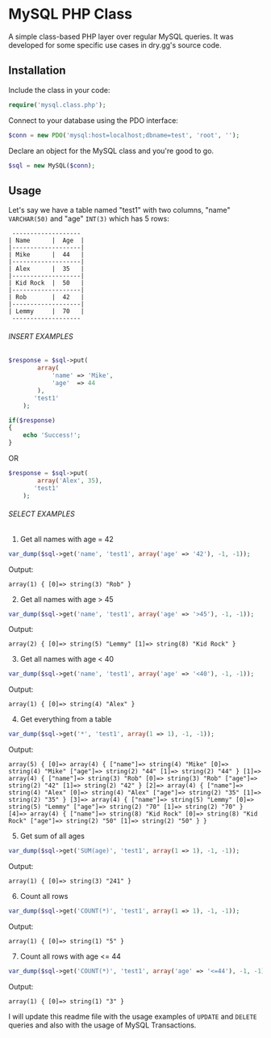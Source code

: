 # MySQL PHP Class
A simple class-based PHP layer over regular MySQL queries. It was developed for some specific use cases in dry.gg's source code.

## Installation

Include the class in your code:
```php
require('mysql.class.php');
```

Connect to your database using the PDO interface:
```php
$conn = new PDO('mysql:host=localhost;dbname=test', 'root', '');
```

Declare an object for the MySQL class and you're good to go.
```php
$sql = new MySQL($conn);
```

## Usage

Let's say we have a table named "test1" with two columns, "name" `VARCHAR(50)` and "age" `INT(3)` which has 5 rows:
```
 -------------------
| Name      |  Age  |
|-------------------|
| Mike      |  44   |
|-------------------|
| Alex      |  35   |
|-------------------|
| Kid Rock  |  50   |
|-------------------|
| Rob       |  42   |
|-------------------|
| Lemmy     |  70   |
 -------------------
```
###### INSERT EXAMPLES

```php
$response = $sql->put(
        array(
            'name' => 'Mike',
            'age'  => 44
        ),
       'test1'
    );

if($response)
{
    echo 'Success!';
}
```
OR
```php
$response = $sql->put(
        array('Alex', 35),
       'test1'
    );
```

###### SELECT EXAMPLES

1) Get all names with age = 42
```php
var_dump($sql->get('name', 'test1', array('age' => '42'), -1, -1));
```
Output:
```
array(1) { [0]=> string(3) "Rob" }
```

2) Get all names with age > 45
```php
var_dump($sql->get('name', 'test1', array('age' => '>45'), -1, -1));
```
Output:
```
array(2) { [0]=> string(5) "Lemmy" [1]=> string(8) "Kid Rock" }
```

3) Get all names with age < 40
```php
var_dump($sql->get('name', 'test1', array('age' => '<40'), -1, -1));
```
Output:
```
array(1) { [0]=> string(4) "Alex" }
```

4) Get everything from a table
```php
var_dump($sql->get('*', 'test1', array(1 => 1), -1, -1));
```
Output:
```
array(5) { [0]=> array(4) { ["name"]=> string(4) "Mike" [0]=> string(4) "Mike" ["age"]=> string(2) "44" [1]=> string(2) "44" } [1]=> array(4) { ["name"]=> string(3) "Rob" [0]=> string(3) "Rob" ["age"]=> string(2) "42" [1]=> string(2) "42" } [2]=> array(4) { ["name"]=> string(4) "Alex" [0]=> string(4) "Alex" ["age"]=> string(2) "35" [1]=> string(2) "35" } [3]=> array(4) { ["name"]=> string(5) "Lemmy" [0]=> string(5) "Lemmy" ["age"]=> string(2) "70" [1]=> string(2) "70" } [4]=> array(4) { ["name"]=> string(8) "Kid Rock" [0]=> string(8) "Kid Rock" ["age"]=> string(2) "50" [1]=> string(2) "50" } }
```

5) Get sum of all ages
```php
var_dump($sql->get('SUM(age)', 'test1', array(1 => 1), -1, -1));
```
Output:
```
array(1) { [0]=> string(3) "241" }
```

6) Count all rows
```php
var_dump($sql->get('COUNT(*)', 'test1', array(1 => 1), -1, -1));
```
Output:
```
array(1) { [0]=> string(1) "5" }
```

7) Count all rows with age <= 44
```php
var_dump($sql->get('COUNT(*)', 'test1', array('age' => '<=44'), -1, -1));
```
Output:
```
array(1) { [0]=> string(1) "3" }
```

I will update this readme file with the usage examples of `UPDATE` and `DELETE` queries and also with the usage of MySQL Transactions.
